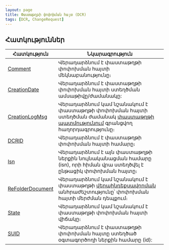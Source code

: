 ```yaml
---
layout: page
title: Փաստաթղթի փոփոխման հայտ (DCR)
tags: [DCR, ChangeRequest]
---
```


## Հատկություններ

| Հատկություն | Նկարագրություն |
|----------|---------------|
| [Comment](Comment.md) | Վերադարձնում է փաստաթղթի փոփոխման հայտի մեկնաբանությունը։ |
| [CreationDate](CreationDate.md) | Վերադարձնում է փաստաթղթի փոփոխման հայտի ստեղծման ամսաթիվը/ժամանակը: |
| [CreationLogMsg](CreationLogMsg.md) | Վերադարձնում կամ նշանակում է փաստաթղթի փոփոխման հայտի ստեղծման ժամանակ [փաստաթղթի պատմությունում](../../Database/DocLog.html) գրանցվող հաղորդագրությունը։ |
| [DCRID](DCRID.md) | Վերադարձնում է փաստաթղթի փոփոխման հայտի համարը։ |
| [Isn](Isn.md) | Վերադարձնում է այն փաստաթղթի ներքին նույնականացման համարը (isn), որի հիման վրա ստեղծվել է ընթացիկ փոփոխման հայտը։ |
| [ReFolderDocument](ReFolderDocument.md) | Վերադարձնում կամ նշանակում է փաստաթղթի [վերաինդեքսավորման](../ASDOC/ReFolder.md) անհրաժեշտությունը՝ փոփոխման հայտի մերժման դեպքում։  |
| [State](State.md) | Վերադարձնում կամ նշանակում է փաստաթղթի փոփոխման հայտի վիճակը։ |
| [SUID](SUID.md) | Վերադարձնում է փաստաթղթի փոփոխման հայտը ստեղծած օգտագործողի ներքին համարը (id): |



